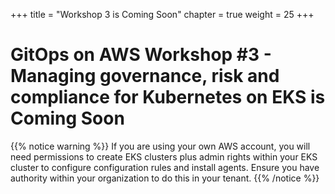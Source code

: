 +++
title = "Workshop 3 is Coming Soon"
chapter = true
weight = 25
+++

# GitOps on AWS Workshop #3 - Managing governance, risk and compliance for Kubernetes on EKS is Coming Soon

{{% notice warning %}}
If you are using your own AWS account, you will need permissions to create EKS clusters plus admin rights within your EKS cluster to configure configuration rules and install agents. Ensure you have authority within your organization to do this in your tenant. 
{{% /notice %}}

